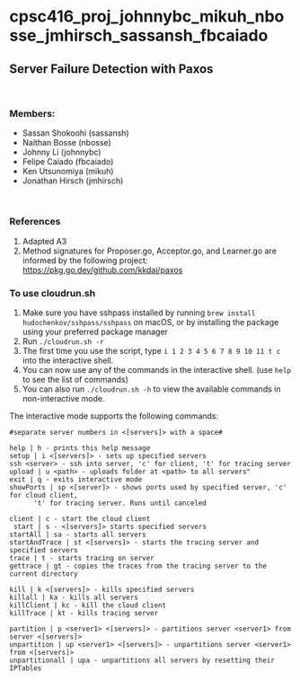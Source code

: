 # cpsc416_proj_johnnybc_mikuh_nbosse_jmhirsch_sassansh_fbcaiado

## Server Failure Detection with Paxos

<br>

### Members:

- Sassan Shokoohi (sassansh)
- Naithan Bosse (nbosse)
- Johnny Li (johnnybc)
- Felipe Caiado (fbcaiado)
- Ken Utsunomiya (mikuh)
- Jonathan Hirsch (jmhirsch)

<br>

### References

1. Adapted A3
2. Method signatures for Proposer.go, Acceptor.go, and Learner.go are informed by the following project: https://pkg.go.dev/github.com/kkdai/paxos



### To use cloudrun.sh

1. Make sure you have sshpass installed by running `brew install hudochenkov/sshpass/sshpass` on macOS, or by installing the package using your preferred package manager
2. Run `./cloudrun.sh -r`
3. The first time you use the script, type `i 1 2 3 4 5 6 7 8 9 10 11 t c` into the interactive shell.
4. You can now use any of the commands in the interactive shell. (use `help` to see the list of commands)
5. You can also run `./cloudrun.sh -h` to view the available commands in non-interactive mode. 


The interactive mode supports the following commands:
```
#separate server numbers in <[servers]> with a space#

help | h - prints this help message
setup | i <[servers]> - sets up specified servers
ssh <server> - ssh into server, 'c' for client, 't' for tracing server
upload | u <path> - uploads folder at <path> to all servers"
exit | q - exits interactive mode
showPorts | sp <[server]> - shows ports used by specified server, 'c' for cloud client,       
      't' for tracing server. Runs until canceled
        
client | c - start the cloud client
 start | s - <[servers]> starts specified servers
startAll | sa - starts all servers
startAndTrace | st <[servers]> - starts the tracing server and specified servers
trace | t - starts tracing on server
gettrace | gt - copies the traces from the tracing server to the current directory

kill | k <[servers]> - kills specified servers
killall | ka - kills all servers
killClient | kc - kill the cloud client
killTrace | kt - kills tracing server

partition | p <server1> <[servers]> - partitions server <server1> from server <[servers]>
unpartition | up <server1> <[servers]> - unpartitions server <server1> from <[servers]>
unpartitionall | upa - unpartitions all servers by resetting their IPTables
```
